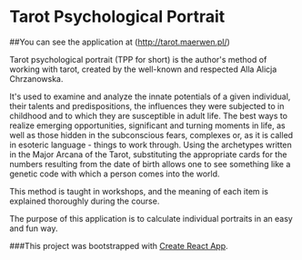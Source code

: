 # Tarot Psychological Portrait

##You can see the application at (http://tarot.maerwen.pl/)

Tarot psychological portrait (TPP for short) is the author's method of working with tarot, created by the well-known and respected Alla Alicja Chrzanowska.

It's used to examine and analyze the innate potentials of a given individual, their talents and predispositions, the influences they were subjected to in childhood and to which they are susceptible in adult life. The best ways to realize emerging opportunities, significant and turning moments in life, as well as those hidden in the subconscious fears, complexes or, as it is called in esoteric language - things to work through. Using the archetypes written in the Major Arcana of the Tarot, substituting the appropriate cards for the numbers resulting from the date of birth allows one to see something like a genetic code with which a person comes into the world.

This method is taught in workshops, and the meaning of each item is explained thoroughly during the course.

The purpose of this application is to calculate individual portraits in an easy and fun way.

###This project was bootstrapped with [Create React App](http://tarot.maerwen.pl/).
